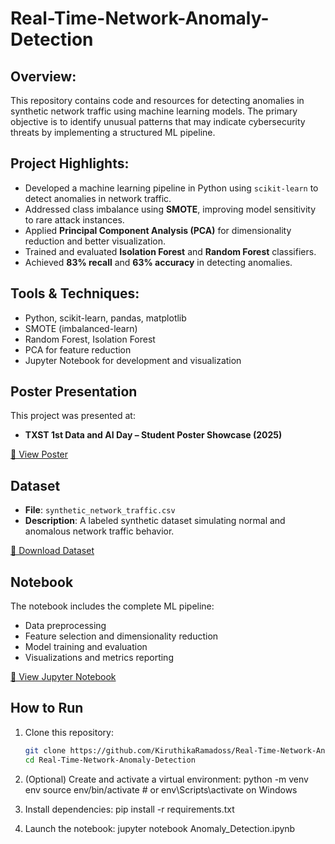# Real-Time-Network-Anomaly-Detection

## Overview:
This repository contains code and resources for detecting anomalies in synthetic network traffic using machine learning models. The primary objective is to identify unusual patterns that may indicate cybersecurity threats by implementing a structured ML pipeline.

## Project Highlights:

- Developed a machine learning pipeline in Python using `scikit-learn` to detect anomalies in network traffic.
- Addressed class imbalance using **SMOTE**, improving model sensitivity to rare attack instances.
- Applied **Principal Component Analysis (PCA)** for dimensionality reduction and better visualization.
- Trained and evaluated **Isolation Forest** and **Random Forest** classifiers.
- Achieved **83% recall** and **63% accuracy** in detecting anomalies.

## Tools & Techniques:

- Python, scikit-learn, pandas, matplotlib
- SMOTE (imbalanced-learn)
- Random Forest, Isolation Forest
- PCA for feature reduction
- Jupyter Notebook for development and visualization

## Poster Presentation

This project was presented at:
- **TXST 1st Data and AI Day – Student Poster Showcase (2025)**

[📄 View Poster](Poster%20-%20Kiruthika_Ramadoss.pptx)

## Dataset

- **File**: `synthetic_network_traffic.csv`
- **Description**: A labeled synthetic dataset simulating normal and anomalous network traffic behavior.

[📁 Download Dataset](synthetic_network_traffic.csv)

## Notebook

The notebook includes the complete ML pipeline:
- Data preprocessing
- Feature selection and dimensionality reduction
- Model training and evaluation
- Visualizations and metrics reporting

[📓 View Jupyter Notebook](Anomaly_Detection.ipynb)

## How to Run

1. Clone this repository:
   ```bash
   git clone https://github.com/KiruthikaRamadoss/Real-Time-Network-Anomaly-Detection.git
   cd Real-Time-Network-Anomaly-Detection
   
2. (Optional) Create and activate a virtual environment:
   python -m venv env
source env/bin/activate  # or env\Scripts\activate on Windows

4. Install dependencies:
   pip install -r requirements.txt

6. Launch the notebook:
   jupyter notebook Anomaly_Detection.ipynb
